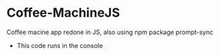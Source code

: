 # Coffee-MachineJS
Coffee macine app redone in JS, also using npm package prompt-sync

* This code runs in the console
